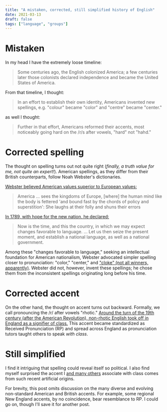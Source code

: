 ```yaml
---
title: "A mistaken, corrected, still simplified history of English"
date: 2021-03-13
draft: false
tags: ["language", "groups"]
---
```

# Mistaken
In my head I have the extremely loose timeline:
> Some centuries ago, the English colonized America; a few centuries later those colonists declared independence and became the United States of America.

From that timeline, I thought:
> In an effort to establish their own identity, Americans invented new spellings, e.g. "colour" became "color" and "centre" became "center."

as well I thought:
> Further in that effort, Americans reformed their accents, most noticeably going hard on the /r/s after vowels, "hard" not "hahd."
# Corrected spelling
The thought on spelling turns out not quite right (_finally, a truth value for me, not quite an expert!_). American spellings, as they differ from their British counterparts, follow Noah Webster's dictionaries. 

[Webster believed American values superior to European values:](https://boundaryeffects.com/blog/noah-webster-hates-u)
> America ... sees the kingdoms of Europe, [where] the human mind like the body is fettered 'and bound fast by the chords of policy and superstition': She laughs at their folly and shuns their errors

[In 1789, with hope for the new nation, he declared:](https://www.theatlantic.com/entertainment/archive/2019/05/dictionary-wars-peter-martin-excerpt/588586)
> Now is the time, and this the country, in which we may expect changes favorable to language. ... Let us then seize the present moment, and establish a national language, as well as a national government.

Among these "changes favorable to language," seeking an intellectual foundation for American nationalism, Webster advocated simpler spelling closer to pronunciation: "color," "center," and ["cloke" (not all winners, apparently)](http://webstersdictionary1828.com/Dictionary/Cloke). Webster did not, however, invent these spellings; he chose them from the inconsistent spellings originating long before his time.
# Corrected accent
On the other hand, the thought on accent turns out backward. Formally, we call pronouncing the /r/ after vowels "rhotic." [Around the turn of the 19th century (after the American Revolution), non-rhotic English took off in England as a signifier of class.](https://www.mentalfloss.com/article/29761/when-did-americans-lose-their-british-accents) This accent became standardized as Received Pronunciation (RP) and spread across England as pronunciation tutors taught others to speak _with class_. 
# Still simplified
I find it intriguing that spelling could reveal itself so political. I also find myself surprised the accent I [and many others](https://www.theguardian.com/science/shortcuts/2018/may/22/received-pronunciation-may-be-dying-out-but-its-passing-is-long-overdue) associate with class comes from such recent artificial origins.

For brevity, this post omits discussion on the many diverse and evolving non-standard American and British accents. For example, some regional New England accents, by no coincidence, bear resemblance to RP. I could go on, though I'll save it for another post.
